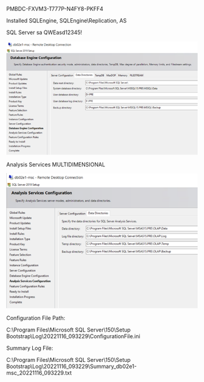 PMBDC-FXVM3-T777P-N4FY8-PKFF4

Installed SQLEngine, SQLEngine\Replication, AS

SQL Server sa QWEasd12345!

![image.png](/.attachments/image-869c3712-b8ec-4f9f-9a25-9ddc2f758794.png)

Analysis Services MULTIDIMENSIONAL

![image.png](/.attachments/image-18a988f5-1a98-4990-a211-a890d6a837db.png)

Configuration File Path:

C:\Program Files\Microsoft SQL Server\150\Setup Bootstrap\Log\20221116_093229\ConfigurationFile.ini

Summary Log File:

C:\Program Files\Microsoft SQL Server\150\Setup Bootstrap\Log\20221116_093229\Summary_db02e1-msc_20221116_093229.txt